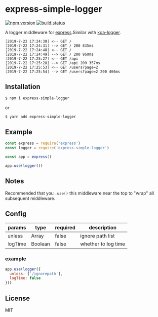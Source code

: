 # express-simple-logger

[![npm version](https://img.shields.io/npm/v/express-simple-logger.svg?style=flat-square)](https://www.npmjs.com/package/express-simple-logger)
[![build status](https://travis-ci.org/NicholasCao/express-simple-logger.svg?branch=master)](https://travis-ci.org/NicholasCao/express-simple-logger)

 A logger middleware for [express](https://github.com/expressjs/express).Similar with [koa-logger](https://github.com/koajs/logger).


```
[2019-7-22 17:24:30] <-- GET /
[2019-7-22 17:24:31] --> GET / 200 835ms
[2019-7-22 17:24:48] <-- GET /
[2019-7-22 17:24:49] --> GET / 200 960ms
[2019-7-22 17:25:27] <-- GET /api
[2019-7-22 17:25:28] --> GET /api 200 357ms
[2019-7-22 17:25:53] <-- GET /users?page=2
[2019-7-22 17:25:54] --> GET /users?page=2 200 466ms
```

## Installation

```js
$ npm i express-simple-logger
```
or
```js
$ yarn add express-simple-logger
```

## Example

```js
const express = require('express')
const logger = require('express-simple-logger')

const app = express()

app.use(logger())
```

## Notes

  Recommended that you `.use()` this middleware near the top
  to "wrap" all subsequent middleware.

## Config

|params|type|required|description|
|---|---|---|---|
|unless|Array|false|ignore path list|
|logTime|Boolean|false|whether to log time|

### example
```js
app.use(logger({
  unless: ['/ignorepath'],
  logTime: false
}))
```


## License

  MIT

